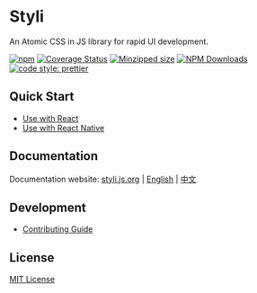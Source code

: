 # Styli

An Atomic CSS in JS library for rapid UI development.

[![npm](https://img.shields.io/npm/v/@styli/core.svg)](https://www.npmjs.com/package/@styli/core)
[![Coverage Status](https://coveralls.io/repos/github/forsigner/styli/badge.svg?branch=master)](https://coveralls.io/github/forsigner/styli?branch=master)
[![Minzipped size](https://img.shields.io/bundlephobia/minzip/@styli/core.svg)](https://bundlephobia.com/result?p=@styli/core)
[![NPM Downloads](https://img.shields.io/npm/dm/@styli/core.svg?style=flat)](https://www.npmjs.com/package/@styli/core)
[![code style: prettier](https://img.shields.io/badge/code_style-prettier-ff69b4.svg)](https://github.com/prettier/prettier)

## Quick Start

- [Use with React](https://styli.js.org/docs/use-with-react)
- [Use with React Native](https://styli.js.org/docs/use-with-rn)

## Documentation

Documentation website: [styli.js.org](https://styli.js.org/) | [English](https://styli.js.org/) | [中文](https://styli.js.org/zh-cn/)

## Development

- [Contributing Guide](/CONTRIBUTING.md)

## License

[MIT License](https://github.com/forsigner/styli/blob/master/LICENSE)

